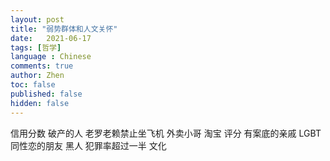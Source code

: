 ```yaml
---
layout: post
title: "弱势群体和人文关怀"
date:   2021-06-17
tags: [哲学]
language : Chinese
comments: true
author: Zhen
toc: false
published: false
hidden: false
---
```


信用分数 破产的人 老罗老赖禁止坐飞机
外卖小哥 淘宝 评分
有案底的亲戚
LGBT 同性恋的朋友
黑人 犯罪率超过一半 文化



<!--stackedit_data:
eyJoaXN0b3J5IjpbMTczNTUxODg1MV19
-->